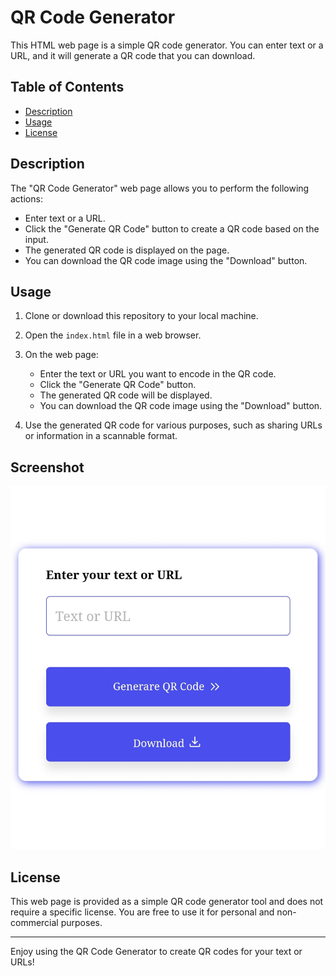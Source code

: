 # QR Code Generator

This HTML web page is a simple QR code generator. You can enter text or a URL, and it will generate a QR code that you can download.

## Table of Contents

- [Description](#description)
- [Usage](#usage)
- [License](#license)

## Description

The "QR Code Generator" web page allows you to perform the following actions:

- Enter text or a URL.
- Click the "Generate QR Code" button to create a QR code based on the input.
- The generated QR code is displayed on the page.
- You can download the QR code image using the "Download" button.

## Usage

1. Clone or download this repository to your local machine.

2. Open the `index.html` file in a web browser.

3. On the web page:
   - Enter the text or URL you want to encode in the QR code.
   - Click the "Generate QR Code" button.
   - The generated QR code will be displayed.
   - You can download the QR code image using the "Download" button.

4. Use the generated QR code for various purposes, such as sharing URLs or information in a scannable format.

## Screenshot
![Alt UI](./images/ui.jpg)

## License

This web page is provided as a simple QR code generator tool and does not require a specific license. You are free to use it for personal and non-commercial purposes.

---

Enjoy using the QR Code Generator to create QR codes for your text or URLs!
